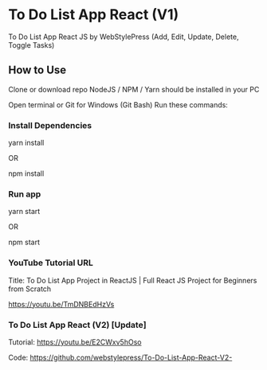 # To Do List App React (V1)

To Do List App React JS by WebStylePress (Add, Edit, Update, Delete, Toggle Tasks)

## How to Use

Clone or download repo
NodeJS / NPM / Yarn should be installed in your PC

Open terminal or Git for Windows (Git Bash)
Run these commands:

### Install Dependencies

yarn install

OR

npm install

### Run app

yarn start

OR

npm start

### YouTube Tutorial URL

Title: To Do List App Project in ReactJS | Full React JS Project for Beginners from Scratch

<https://youtu.be/TmDNBEdHzVs>

### To Do List App React (V2) [Update]

Tutorial: <https://youtu.be/E2CWxv5hOso>

Code: <https://github.com/webstylepress/To-Do-List-App-React-V2->

